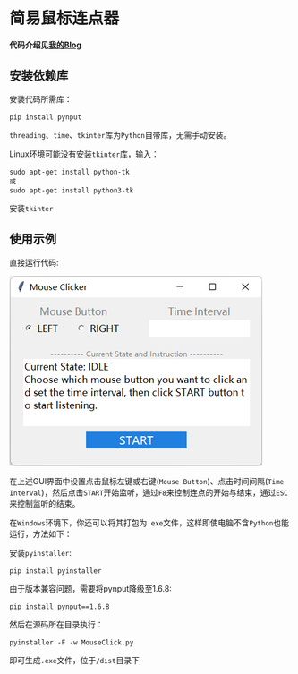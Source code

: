 # 简易鼠标连点器

**代码介绍见[我的Blog](https://komorebi660.github.io/2021/09/04/MouseClick/)**

## 安装依赖库

安装代码所需库：

```
pip install pynput
```

`threading`、`time`、`tkinter`库为`Python`自带库，无需手动安装。

Linux环境可能没有安装`tkinter`库，输入：

```
sudo apt-get install python-tk
或
sudo apt-get install python3-tk
```

安装`tkinter`

## 使用示例

直接运行代码:

![GUI界面](GUI.png)

在上述GUI界面中设置点击鼠标左键或右键(`Mouse Button`)、点击时间间隔(`Time Interval`)，然后点击`START`开始监听，通过`F8`来控制连点的开始与结束，通过`ESC`来控制监听的结束。

在`Windows`环境下，你还可以将其打包为`.exe`文件，这样即使电脑不含`Python`也能运行，方法如下：

安装`pyinstaller`:

```
pip install pyinstaller
```

由于版本兼容问题，需要将pynput降级至1.6.8:

```
pip install pynput==1.6.8
```

然后在源码所在目录执行：

```
pyinstaller -F -w MouseClick.py
```

即可生成`.exe`文件，位于`/dist`目录下